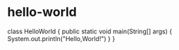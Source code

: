 # hello-world

class HelloWorld {
  public static void main(String[] args) {
    System.out.println("Hello,World!")
  }
}
